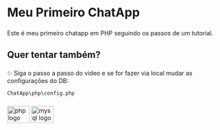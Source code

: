<h1 align="left">Meu Primeiro ChatApp</h1>

###

<p align="left">Este é meu primeiro chatapp em PHP seguindo os passos de um tutorial.</p>

###

<h2 align="left">Quer tentar também?</h2>

###

<p align="left">✨ Siga o passo a passo do video e se for fazer via local mudar as configurações do DB:</p>

```
ChatApp\php\config.php
```

###

<div align="left">
  <img src="https://cdn.jsdelivr.net/gh/devicons/devicon/icons/php/php-original.svg" height="40" width="52" alt="php logo"  />
  <img src="https://cdn.jsdelivr.net/gh/devicons/devicon/icons/mysql/mysql-original.svg" height="40" width="52" alt="mysql logo"  />
</div>

###
